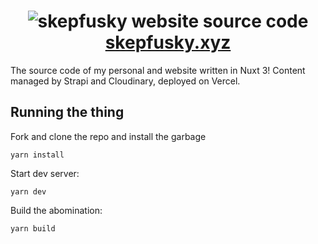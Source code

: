 <h1 align="center">
  <img alt="skepfusky website source code" src="https://user-images.githubusercontent.com/94678583/190336287-821eec85-3a23-4150-a572-693cc3658762.png">
  <br>
  <a href="https://skepfusky.xyz">skepfusky.xyz</a>
</h1>

The source code of my personal and website written in Nuxt 3! Content managed by Strapi and Cloudinary, deployed on Vercel.

## Running the thing

Fork and clone the repo and install the garbage

```console
yarn install
```

Start dev server:

```console
yarn dev
```

Build the abomination:

```console
yarn build
```
